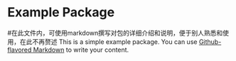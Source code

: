 # Example Package
#在此文件内，可使用markdown撰写对包的详细介绍和说明，便于别人熟悉和使用，在此不再赘述
This is a simple example package. You can use
[Github-flavored Markdown](https://github.com/ziyueguyi/zsx_pack)
to write your content.